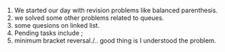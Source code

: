 1. We started our day with revision problems like balanced parenthesis.
2. we solved some other problems related to queues.
3. some quesions on linked list.
4. Pending tasks include ;
5. minimum bracket reversal./.. good thing is I understood the problem.
